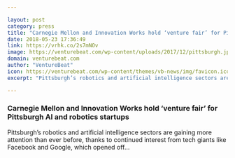 ```yaml
---

layout: post
category: press
title: "Carnegie Mellon and Innovation Works hold ‘venture fair’ for Pittsburgh AI and robotics startups"
date: 2018-05-23 17:36:49
link: https://vrhk.co/2s7mNOv
image: https://venturebeat.com/wp-content/uploads/2017/12/pittsburgh.jpg?fit=1200%2C795&strip=all
domain: venturebeat.com
author: "VentureBeat"
icon: https://venturebeat.com/wp-content/themes/vb-news/img/favicon.ico
excerpt: "Pittsburgh’s robotics and artificial intelligence sectors are gaining more attention than ever before, thanks to continued interest from tech giants like Facebook and Google, which opened off…"

---
```


### Carnegie Mellon and Innovation Works hold ‘venture fair’ for Pittsburgh AI and robotics startups

Pittsburgh’s robotics and artificial intelligence sectors are gaining more attention than ever before, thanks to continued interest from tech giants like Facebook and Google, which opened off…